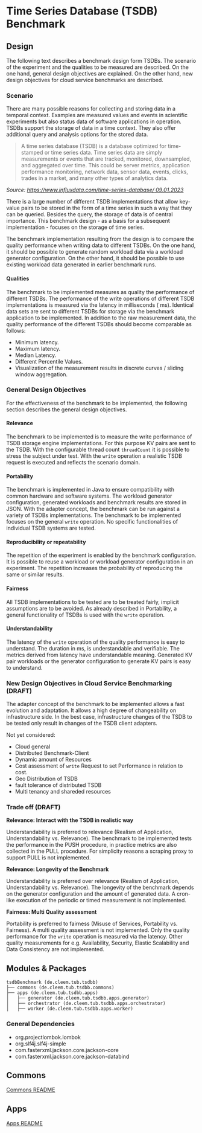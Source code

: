 # Time Series Database (TSDB) Benchmark

## Design

The following text describes a benchmark design form TSDBs.
The scenario of the experiment and the qualities to be measured are described.
On the one hand, general design objectives are explained.
On the other hand, new design objectives for cloud service benchmarks are described.

### Scenario

There are many possible reasons for collecting and storing data in a temporal context.
Examples are measured values and events in scientific experiments but also status data of software applications in
operation.
TSDBs support the storage of data in a time context.
They also offer additional query and analysis options for the stored data.

> A time series database (TSDB) is a database optimized for time-stamped or time series data.
> Time series data are simply measurements or events that are tracked, monitored, downsampled, and aggregated over time.
> This could be server metrics, application performance monitoring, network data, sensor data, events, clicks, trades in
> a market, and many other types of analytics data.
>
>
_Source: [https://www.influxdata.com/time-series-database/ 09.01.2023](https://www.influxdata.com/time-series-database/)_

There is a large number of different TSDB implementations that allow key-value pairs to be stored in the form of a time
series in such a way that they can be queried.
Besides the query, the storage of data is of central importance.
This benchmark design - as a basis for a subsequent implementation - focuses on the storage of time series.

The benchmark implementation resulting from the design is to compare the quality performance when writing data to
different TSDBs.
On the one hand, it should be possible to generate random workload data via a workload generator configuration.
On the other hand, it should be possible to use existing workload data generated in earlier benchmark runs.

#### Qualities

The benchmark to be implemented measures as quality the performance of different TSDBs.
The performance of the write operations of different TSDB implementations is measured via the latency in milliseconds (
ms).
Identical data sets are sent to different TSDBs for storage via the benchmark application to be implemented.
In addition to the raw measurement data, the quality performance of the different TSDBs should become comparable as
follows:

- Minimum latency.
- Maximum latency.
- Median Latency.
- Different Percentile Values.
- Visualization of the measurement results in discrete curves / sliding window aggregation.

### General Design Objectives

For the effectiveness of the benchmark to be implemented, the following section describes the general design objectives.

#### Relevance

The benchmark to be implemented is to measure the write performance of TSDB storage engine implementations.
For this purpose KV pairs are sent to the TSDB.
With the configurable thread count `threadCount` it is possible to stress the subject under test.
With the `write` operation a realistic TSDB request is executed and reflects the scenario domain.

#### Portability

The benchmark is implemented in Java to ensure compatibility with common hardware and software systems.
The workload generator configuration, generated workloads and benchmark results are stored in JSON.
With the adapter concept, the benchmark can be run against a variety of TSDBs implementations.
The benchmark to be implemented focuses on the general `write` operation.
No specific functionalities of individual TSDB systems are tested.

#### Reproducibility or repeatability

The repetition of the experiment is enabled by the benchmark configuration.
It is possible to reuse a workload or workload generator configuration in an experiment.
The repetition increases the probability of reproducing the same or similar results.

#### Fairness

All TSDB implementations to be tested are to be treated fairly, implicit assumptions are to be avoided.
As already described in Portability, a general functionality of TSDBs is used with the `write` operation.

#### Understandability

The latency of the `write` operation of the quality performance is easy to understand.
The duration in ms, is understandable and verifiable.
The metrics derived from latency have understandable meaning.
Generated KV pair workloads or the generator configuration to generate KV pairs is easy to understand.

### New Design Objectives in Cloud Service Benchmarking (DRAFT)

The adapter concept of the benchmark to be implemented allows a fast evolution and adaptation.
It allows a high degree of changeability on infrastructure side.
In the best case, infrastructure changes of the TSDB to be tested only result in changes of the TSDB client adapters.

Not yet considered:

- Cloud general
- Distributed Benchmark-Client
- Dynamic amount of Resources
- Cost assessment of `write` Request to set Performance in relation to cost.
- Geo Distribution of TSDB
- fault tolerance of distributed TSDB
- Multi tenancy and shareded resources

### Trade off (DRAFT)

__Relevance: Interact with the TSDB in realistic way__

Understandability is preferred to relevance (Realism of Application, Understandability vs. Relevance).
The benchmark to be implemented tests the performance in the PUSH procedure, in practice metrics are also collected in
the PULL procedure.
For simplicity reasons a scraping proxy to support PULL is not implemented.

__Relevance: Longevity of the Benchmark__

Understandability is preferred over relevance (Realism of Application, Understandability vs. Relevance).
The longevity of the benchmark depends on the generator configuration and the amount of generated data.
A cron-like execution of the periodic or timed measurement is not implemented.

__Fairness: Multi Quality assessment__

Portability is preferred to fairness (Misuse of Services, Portability vs. Fairness).
A multi quality assessment is not implemented.
Only the quality performance for the `write` operation is measured via the latency.
Other quality measurements for e.g. Availability, Security, Elastic Scalability and Data Consistency are not
implemented.

## Modules & Packages

```
tsdbBenchmark (de.cleem.tub.tsdbb)
├── commons (de.cleem.tub.tsdbb.commons)
├── apps (de.cleem.tub.tsdbb.apps)
│   ├── generator (de.cleem.tub.tsdbb.apps.generator)
│   ├── orchestrator (de.cleem.tub.tsdbb.apps.orchestrator)
│   ├── worker (de.cleem.tub.tsdbb.apps.worker)
```

### General Dependencies

- org.projectlombok.lombok
- org.slf4j.slf4j-simple
- com.fasterxml.jackson.core.jackson-core
- com.fasterxml.jackson.core.jackson-databind

## Commons

[Commons README](commons/README.md)

## Apps

[Apps README](apps/README.md)
